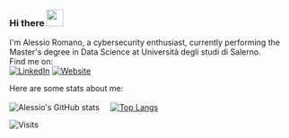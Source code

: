 ### Hi there <img src="https://raw.githubusercontent.com/MartinHeinz/MartinHeinz/master/wave.gif" width="30px">

I'm Alessio Romano, a cybersecurity enthusiast, currently performing the Master's degree in Data Science at Università degli studi di Salerno.<br/>
Find me on:<br/>
[![LinkedIn](https://img.shields.io/badge/LinkedIn-0077B5?style=for-the-badge&logo=linkedin&logoColor=white)](https://www.linkedin.com/in/alessio-romano/)
[![Website](https://img.shields.io/badge/alessio_romano.com-4F0599?style=for-the-badge&logo={ICON}&logoColor=white)](https://www.alessio-romano.com)

Here are some stats about me:<br/><br/>
![Alessio's GitHub stats](https://github-readme-stats.vercel.app/api?username=alessio-romano&show_icons=true&theme=dark)&nbsp;&nbsp;&nbsp;&nbsp;
[![Top Langs](https://github-readme-stats.vercel.app/api/top-langs/?username=alessio-romano&layout=compact)](https://github.com/anuraghazra/github-readme-stats)<br/>

![Visits](https://komarev.com/ghpvc/?username=alessio-romano&color=blue)
